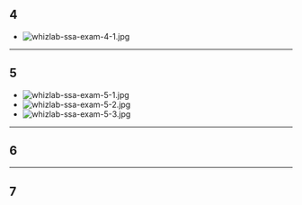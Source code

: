 ## 4
- ![whizlab-ssa-exam-4-1.jpg](whizlab/img/whizlab-ssa-exam-4-1.jpg)
---
## 5 
- ![whizlab-ssa-exam-5-1.jpg](whizlab/img/whizlab-ssa-exam-5-1.jpg)
- ![whizlab-ssa-exam-5-2.jpg](whizlab/img/whizlab-ssa-exam-5-2.jpg)
- ![whizlab-ssa-exam-5-3.jpg](whizlab/img/whizlab-ssa-exam-5-3.jpg)

---
## 6 

---
## 7
